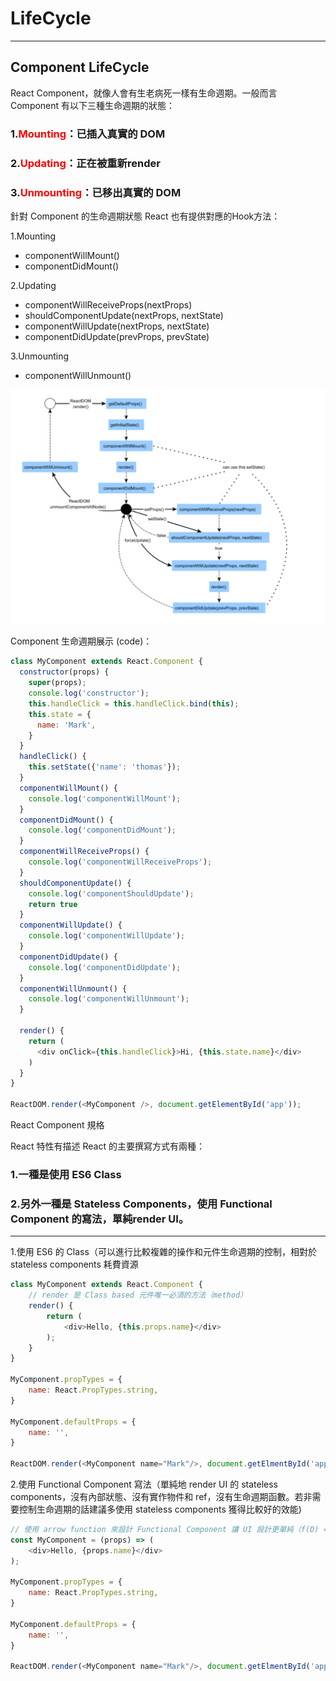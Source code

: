 # **LifeCycle**

---

## **Component LifeCycle**  

React Component，就像人會有生老病死一樣有生命週期。一般而言 Component 有以下三種生命週期的狀態：

### 1.**<font color='red'>Mounting</font>**：已插入真實的 DOM  

### 2.**<font color='red'>Updating</font>**：正在被重新render  

### 3.**<font color='red'>Unmounting</font>**：已移出真實的 DOM  

針對 Component 的生命週期狀態 React 也有提供對應的Hook方法：

1.Mounting
<ul>
<li> componentWillMount()</li>
<li> componentDidMount()</li>  
</ul>
2.Updating
<ul>
<li> componentWillReceiveProps(nextProps) </li>
<li> shouldComponentUpdate(nextProps, nextState) </li>
<li> componentWillUpdate(nextProps, nextState) </li>
<li> componentDidUpdate(prevProps, prevState)  </li>
</ul>
3.Unmounting
<ul>
<li> componentWillUnmount()</li>
</ul>

![Alt text](./1.jpg)  

Component 生命週期展示 (code)：

```js
class MyComponent extends React.Component {
  constructor(props) {
    super(props);
    console.log('constructor');
    this.handleClick = this.handleClick.bind(this);
    this.state = {
      name: 'Mark',
    }
  }
  handleClick() {
    this.setState({'name': 'thomas'});
  } 
  componentWillMount() {
    console.log('componentWillMount');
  }
  componentDidMount() {
    console.log('componentDidMount');    
  }
  componentWillReceiveProps() {
    console.log('componentWillReceiveProps');        
  }  
  shouldComponentUpdate() {
    console.log('componentShouldUpdate'); 
    return true
  }
  componentWillUpdate() {
    console.log('componentWillUpdate');        
  }
  componentDidUpdate() {
    console.log('componentDidUpdate');        
  }  
  componentWillUnmount() {
    console.log('componentWillUnmount');        
  }    

  render() {
    return (
      <div onClick={this.handleClick}>Hi, {this.state.name}</div>
    )
  }
}

ReactDOM.render(<MyComponent />, document.getElementById('app'));  
```

React Component 規格  

React 特性有描述 React 的主要撰寫方式有兩種：

### 1.一種是使用 ES6 Class  
  
### 2.另外一種是 Stateless Components，使用 Functional Component 的寫法，單純render UI。

---

1.使用 ES6 的 Class（可以進行比較複雜的操作和元件生命週期的控制，相對於 stateless components 耗費資源  

```js
class MyComponent extends React.Component {
    // render 是 Class based 元件唯一必須的方法（method）
    render() {
        return (
            <div>Hello, {this.props.name}</div>
        );
    }
}

MyComponent.propTypes = {
    name: React.PropTypes.string,
}

MyComponent.defaultProps = {
    name: '',
}

ReactDOM.render(<MyComponent name="Mark"/>, document.getElmentById('app'));
```

2.使用 Functional Component 寫法（單純地 render UI 的 stateless components，沒有內部狀態、沒有實作物件和 ref，沒有生命週期函數。若非需要控制生命週期的話建議多使用 stateless components 獲得比較好的效能)  

```js
// 使用 arrow function 來設計 Functional Component 讓 UI 設計更單純（f(D) => UI），減少副作用（side effect）
const MyComponent = (props) => (
    <div>Hello, {props.name}</div>
);

MyComponent.propTypes = {
    name: React.PropTypes.string,
}

MyComponent.defaultProps = {
    name: '',
}

ReactDOM.render(<MyComponent name="Mark"/>, document.getElmentById('app'));
```